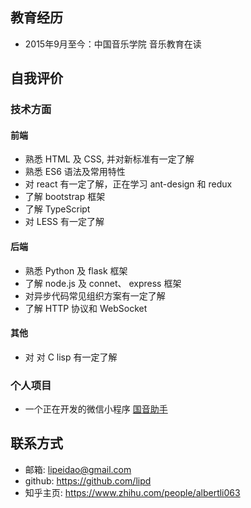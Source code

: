 ## 教育经历

* 2015年9月至今：中国音乐学院 音乐教育在读

## 自我评价

### 技术方面

#### 前端

* 熟悉 HTML 及 CSS, 并对新标准有一定了解
* 熟悉 ES6 语法及常用特性
* 对 react 有一定了解，正在学习 ant-design 和 redux
* 了解 bootstrap 框架
* 了解 TypeScript
* 对 LESS 有一定了解

#### 后端

* 熟悉 Python 及 flask 框架
* 了解 node.js 及 connet、 express 框架
* 对异步代码常见组织方案有一定了解
* 了解 HTTP 协议和 WebSocket

#### 其他

* 对 对 C lisp 有一定了解

### 个人项目

* 一个正在开发的微信小程序 [国音助手](https://github.com/lipd/ccmhelper)

## 联系方式

* 邮箱: lipeidao@gmail.com
* github: https://github.com/lipd
* 知乎主页: https://www.zhihu.com/people/albertli063
